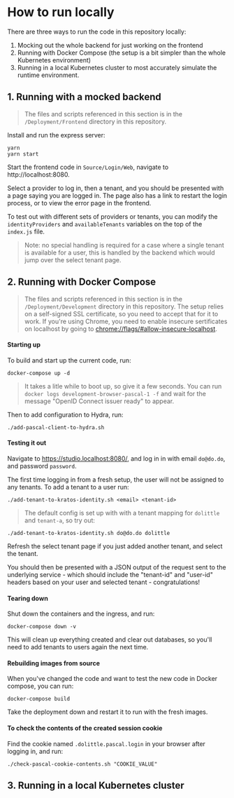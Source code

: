 # How to run locally
There are three ways to run the code in this repository locally:
1. Mocking out the whole backend for just working on the frontend
2. Running with Docker Compose (the setup is a bit simpler than the whole Kubernetes environment)
3. Running in a local Kubernetes cluster to most accurately simulate the runtime environment.

## 1. Running with a mocked backend
> The files and scripts referenced in this section is in the `/Deployment/Frontend` directory in this repository.

Install and run the express server:
```shell
yarn
yarn start
```

Start the frontend code in `Source/Login/Web`, navigate to http://localhost:8080.

Select a provider to log in, then a tenant, and you should be presented with a page saying you are logged in. The page also has a link to restart the login process, or to view the error page in the frontend.

To test out with different sets of providers or tenants, you can modify the `identityProviders` and `availableTenants` variables on the top of the `index.js` file.

> Note: no special handling is required for a case where a single tenant is available for a user, this is handled by the backend which would jump over the select tenant page.

## 2. Running with Docker Compose
> The files and scripts referenced in this section is in the `/Deployment/Development` directory in this repository.
> The setup relies on a self-signed SSL certificate, so you need to accept that for it to work.
> If you're using Chrome, you need to enable insecure sertificates on localhost by going to [chrome://flags/#allow-insecure-localhost](chrome://flags/#allow-insecure-localhost).

#### Starting up
To build and start up the current code, run:
```shell
docker-compose up -d
```

> It takes a litle while to boot up, so give it a few seconds.
> You can run `docker logs development-browser-pascal-1 -f` and wait for the message "OpenID Connect issuer ready" to appear.

Then to add configuration to Hydra, run:
```shell
./add-pascal-client-to-hydra.sh
```

#### Testing it out
Navigate to https://studio.localhost:8080/, and log in in with email `do@do.do`, and password `password`.

The first time logging in from a fresh setup, the user will not be assigned to any tenants. To add a tenant to a user run:
```shell
./add-tenant-to-kratos-identity.sh <email> <tenant-id>
```
> The default config is set up with with a tenant mapping for `dolittle` and `tenant-a`, so try out:
```shell
./add-tenant-to-kratos-identity.sh do@do.do dolittle
```

Refresh the select tenant page if you just added another tenant, and select the tenant.

You should then be presented with a JSON output of the request sent to the underlying service - which should include the "tenant-id" and "user-id" headers based on your user and selected tenant - congratulations!

#### Tearing down
Shut down the containers and the ingress, and run:
```shell
docker-compose down -v
```
This will clean up everything created and clear out databases, so you'll need to add tenants to users again the next time.

#### Rebuilding images from source
When you've changed the code and want to test the new code in Docker compose, you can run:
```shell
docker-compose build
```
Take the deployment down and restart it to run with the fresh images.


#### To check the contents of the created session cookie
Find the cookie named `.dolittle.pascal.login` in your browser after logging in, and run:
```shell
./check-pascal-cookie-contents.sh "COOKIE_VALUE"
```

## 3. Running in a local Kubernetes cluster

